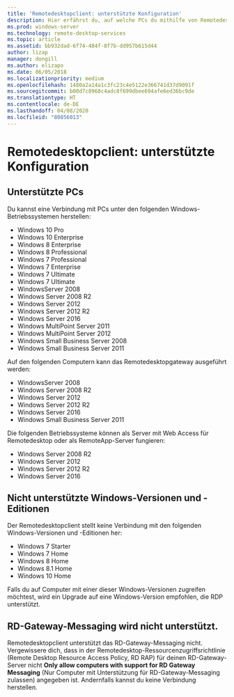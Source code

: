 ```yaml
---
title: 'Remotedesktopclient: unterstützte Konfiguration'
description: Hier erfährst du, auf welche PCs du mithilfe von Remotedesktopclients zugreifen kannst.
ms.prod: windows-server
ms.technology: remote-desktop-services
ms.topic: article
ms.assetid: bb932dad-6f74-484f-8f7b-dd957b615d44
author: lizap
manager: dongill
ms.author: elizapo
ms.date: 06/05/2018
ms.localizationpriority: medium
ms.openlocfilehash: 1480a2a14a1c3fc23c4e5122e366741d37d9091f
ms.sourcegitcommit: b00d7c8968c4adc8f699dbee694afe6ed36bc9de
ms.translationtype: HT
ms.contentlocale: de-DE
ms.lasthandoff: 04/08/2020
ms.locfileid: "80856013"
---
```

# <a name="remote-desktop-client---supported-configuration"></a>Remotedesktopclient: unterstützte Konfiguration

## <a name="supported-pcs"></a>Unterstützte PCs
Du kannst eine Verbindung mit PCs unter den folgenden Windows-Betriebssystemen herstellen:
- Windows 10 Pro
- Windows 10 Enterprise
- Windows 8 Enterprise
- Windows 8 Professional
- Windows 7 Professional
- Windows 7 Enterprise
- Windows 7 Ultimate
- Windows 7 Ultimate
- WindowsServer 2008
- Windows Server 2008 R2
- Windows Server 2012
- Windows Server 2012 R2
- Windows Server 2016
- Windows MultiPoint Server 2011
- Windows MultiPoint Server 2012
- Windows Small Business Server 2008
- Windows Small Business Server 2011

Auf den folgenden Computern kann das Remotedesktopgateway ausgeführt werden:

- WindowsServer 2008
- Windows Server 2008 R2
- Windows Server 2012
- Windows Server 2012 R2
- Windows Server 2016
- Windows Small Business Server 2011

Die folgenden Betriebssysteme können als Server mit Web Access für Remotedesktop oder als RemoteApp-Server fungieren:
- Windows Server 2008 R2
- Windows Server 2012
- Windows Server 2012 R2
- Windows Server 2016

## <a name="unsupported-windows-versions-and-editions"></a>Nicht unterstützte Windows-Versionen und -Editionen

Der Remotedesktopclient stellt keine Verbindung mit den folgenden Windows-Versionen und -Editionen her:

- Windows 7 Starter
- Windows 7 Home
- Windows 8 Home
- Windows 8.1 Home
- Windows 10 Home

Falls du auf Computer mit einer dieser Windows-Versionen zugreifen möchtest, wird ein Upgrade auf eine Windows-Version empfohlen, die RDP unterstützt.

## <a name="rd-gateway-messaging-is-not-supported"></a>RD-Gateway-Messaging wird nicht unterstützt.
Remotedesktopclient unterstützt das RD-Gateway-Messaging nicht. Vergewissere dich, dass in der Remotedesktop-Ressourcenzugriffsrichtlinie (Remote Desktop Resource Access Policy, RD RAP) für deinen RD-Gateway-Server nicht **Only allow computers with support for RD Gateway Messaging** (Nur Computer mit Unterstützung für RD-Gateway-Messaging zulassen) angegeben ist. Andernfalls kannst du keine Verbindung herstellen.